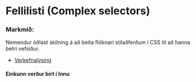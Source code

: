 # Fellilisti (Complex selectors)

### Markmið:
Nemendur öðlast skilning á að beita flóknari stílaðferðum í CSS til að hanna betri vefsíður.

* [Verkefnalýsing](https://github.com/vefhonnun/21V/blob/main/Verkefni/V-3/Verkefni_3.pdf)
<!--* [Fylgigögn](https://github.com/vefhonnun/21V/tree/main/S%C3%BDnid%C3%A6mi/V-3)-->

#### Einkunn verður birt í Innu

